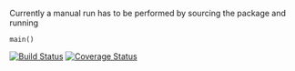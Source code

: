 Currently a manual run has to be performed by sourcing the package and running

```main()```

[![Build Status](https://travis-ci.org/niallbenj/footballstats.svg?branch=master)](https://travis-ci.org/niallbenj/footballstats)
[![Coverage Status](https://img.shields.io/codecov/c/github/niallbenj/footballstats/master.svg)](https://codecov.io/github/niallbenj/footballstats?branch=master)
